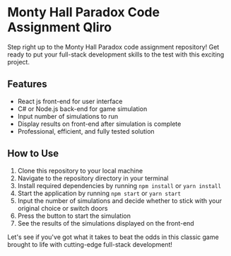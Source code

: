 # Monty Hall Paradox Code Assignment Qliro 

Step right up to the Monty Hall Paradox code assignment repository! Get ready to put your full-stack development skills to the test with this exciting project.

## Features
- React js front-end for user interface
- C# or Node.js back-end for game simulation
- Input number of simulations to run
- Display results on front-end after simulation is complete
- Professional, efficient, and fully tested solution

## How to Use
1. Clone this repository to your local machine
2. Navigate to the repository directory in your terminal
3. Install required dependencies by running `npm install` or `yarn install`
4. Start the application by running `npm start` or `yarn start`
5. Input the number of simulations and decide whether to stick with your original choice or switch doors
6. Press the button to start the simulation
7. See the results of the simulations displayed on the front-end

Let's see if you've got what it takes to beat the odds in this classic game brought to life with cutting-edge full-stack development!
